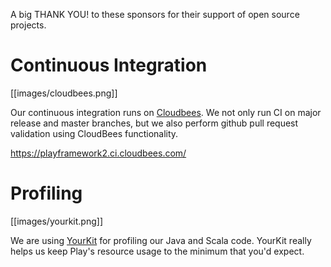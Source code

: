 A big THANK YOU! to these sponsors for their support of open source projects.

# Continuous Integration

[[images/cloudbees.png]]

Our continuous integration runs on [Cloudbees](http://www.cloudbees.com/). We not only run CI on major release and master branches, but we also perform github pull request validation using CloudBees functionality.

<https://playframework2.ci.cloudbees.com/>

# Profiling

[[images/yourkit.png]]

We are using [YourKit](http://www.yourkit.com/overview/index.jsp) for profiling our Java and Scala code. YourKit really helps us keep Play's resource usage to the minimum that you'd expect.
